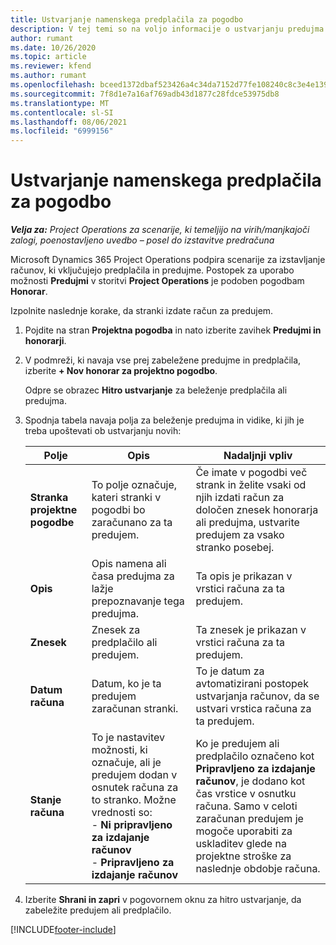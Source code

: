 ```yaml
---
title: Ustvarjanje namenskega predplačila za pogodbo
description: V tej temi so na voljo informacije o ustvarjanju predujma za pogodbo, kot je potrebno.
author: rumant
ms.date: 10/26/2020
ms.topic: article
ms.reviewer: kfend
ms.author: rumant
ms.openlocfilehash: bceed1372dbaf523426a4c34da7152d77fe108240c8c3e4e1390c43b1cf536a4
ms.sourcegitcommit: 7f8d1e7a16af769adb43d1877c28fdce53975db8
ms.translationtype: MT
ms.contentlocale: sl-SI
ms.lasthandoff: 08/06/2021
ms.locfileid: "6999156"
---
```

# <a name="creating-an-ad-hoc-advance-on-a-contract"></a>Ustvarjanje namenskega predplačila za pogodbo

_**Velja za:** Project Operations za scenarije, ki temeljijo na virih/manjkajoči zalogi, poenostavljeno uvedbo – posel do izstavitve predračuna_

Microsoft Dynamics 365 Project Operations podpira scenarije za izstavljanje računov, ki vključujejo predplačila in predujme. Postopek za uporabo možnosti **Predujmi** v storitvi **Project Operations** je podoben pogodbam **Honorar**. 

Izpolnite naslednje korake, da stranki izdate račun za predujem.

1. Pojdite na stran **Projektna pogodba** in nato izberite zavihek **Predujmi in honorarji**.
2. V podmreži, ki navaja vse prej zabeležene predujme in predplačila, izberite **+ Nov honorar za projektno pogodbo**. 

    Odpre se obrazec **Hitro ustvarjanje** za beleženje predplačila ali predujma.
    
3. Spodnja tabela navaja polja za beleženje predujma in vidike, ki jih je treba upoštevati ob ustvarjanju novih:

    | Polje | Opis | Nadaljnji vpliv |
    | --- | --- | --- |
    | **Stranka projektne pogodbe** | To polje označuje, kateri stranki v pogodbi bo zaračunano za ta predujem. | Če imate v pogodbi več strank in želite vsaki od njih izdati račun za določen znesek honorarja ali predujma, ustvarite predujem za vsako stranko posebej. |
    | **Opis** | Opis namena ali časa predujma za lažje prepoznavanje tega predujma. | Ta opis je prikazan v vrstici računa za ta predujem. |
    | **Znesek** | Znesek za predplačilo ali predujem. | Ta znesek je prikazan v vrstici računa za ta predujem. |
    | **Datum računa** | Datum, ko je ta predujem zaračunan stranki. | To je datum za avtomatizirani postopek ustvarjanja računov, da se ustvari vrstica računa za ta predujem. |
    | **Stanje računa** | To je nastavitev možnosti, ki označuje, ali je predujem dodan v osnutek računa za to stranko. Možne vrednosti so:</br>- **Ni pripravljeno za izdajanje računov**</br>- **Pripravljeno za izdajanje računov** | Ko je predujem ali predplačilo označeno kot **Pripravljeno za izdajanje računov**, je dodano kot čas vrstice v osnutku računa. Samo v celoti zaračunan predujem je mogoče uporabiti za uskladitev glede na projektne stroške za naslednje obdobje računa. |

4. Izberite **Shrani in zapri** v pogovornem oknu za hitro ustvarjanje, da zabeležite predujem ali predplačilo.


[!INCLUDE[footer-include](../../includes/footer-banner.md)]